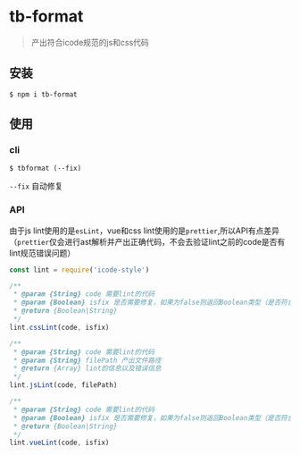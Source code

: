 # tb-format

> 产出符合icode规范的js和css代码

## 安装

```shell
$ npm i tb-format
```

## 使用
### cli
```shell
$ tbformat (--fix)
```

`--fix` 自动修复
### API
由于js lint使用的是`esLint`，vue和css lint使用的是`prettier`,所以API有点差异（`prettier`仅会进行ast解析并产出正确代码，不会去验证lint之前的code是否有lint规范错误问题）
```js
const lint = require('icode-style')

/**
 * @param {String} code 需要lint的代码
 * @param {Boolean} isfix 是否需要修复，如果为false则返回Boolean类型（是否符合lint规范），如果为true则返回String类型（lint后的代码）
 * @return {Boolean|String} 
 */
lint.cssLint(code, isfix)

/**
 * @param {String} code 需要lint的代码
 * @param {String} filePath 产出文件路径
 * @return {Array} lint的信息以及错误信息 
 */
lint.jsLint(code, filePath)

/**
 * @param {String} code 需要lint的代码
 * @param {Boolean} isfix 是否需要修复，如果为false则返回Boolean类型（是否符合lint规范），如果为true则返回String类型（lint后的代码）
 * @return {Boolean|String} 
 */
lint.vueLint(code, isfix)
```